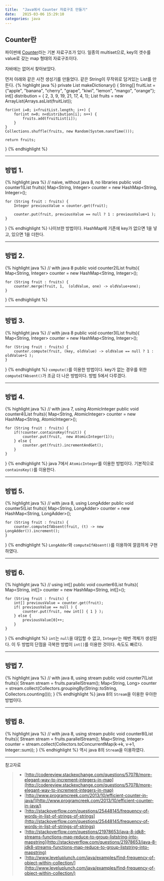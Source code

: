 ```yaml
---
title:  "Java에서 Counter 자료구조 만들기"
date:   2015-03-06 15:29:10
categories: java
---
```


## Counter란

파이썬에 [Counter](https://docs.python.org/2/library/collections.html#collections.Counter)라는 기본 자료구조가 있다. 일종의 multiset으로, key의 갯수를 value로 갖는 map 형태의 자료구조이다.
  
자바에는 없어서 찾아보았다.
  
먼저 아래와 같은 사전 생성기를 만들었다. 같은 String이 무작위로 담겨있는 List를 만든다.
{% highlight java %}
private List<String> makeDictionary() {
	String[] fruitList = {"apple", "banana", "cherry", "grape",
		"kiwi", "lemon", "mango", "orange"};
	int[] distribution = { 2, 3, 9, 19, 21, 17, 4, 1};
	List<String> fruits = new ArrayList<String>(Arrays.asList(fruitList));
	
	for(int i=0; i<fruitList.length; i++) {
		for(int n=0; n<distribution[i]; n++) {
			fruits.add(fruitList[i]);
		}
	}
	Collections.shuffle(fruits, new Random(System.nanoTime()));
	
	return fruits;
}
{% endhighlight %}
  
  
---
  
  
## 방법 1.
{% highlight java %}
// naive, without java 8, no libraries
public void counter1(List<String> fruits){
	Map<String, Integer> counter = new HashMap<String, Integer>();
	
	for (String fruit : fruits) {
		Integer previousValue = counter.get(fruit);
		
		counter.put(fruit, previousValue == null ? 1 : previousValue+1 );
	}
}
{% endhighlight %}
나이브한 방법이다. HashMap에 기존에 key가 없으면 1을 넣고, 있으면 1을 더한다.
  
  
---
  
  
## 방법 2.
{% highlight java %}
// with java 8
public void counter2(List<String> fruits){
	Map<String, Integer> counter = new HashMap<String, Integer>();
	
	for (String fruit : fruits) {
		counter.merge(fruit, 1,  (oldValue, one) -> oldValue+one);
	}
}
{% endhighlight %}
  
  
---
  
  
## 방법 3.
{% highlight java %}
// with java 8
public void counter3(List<String> fruits){
	Map<String, Integer> counter = new HashMap<String, Integer>();
	
	for (String fruit : fruits) {
		counter.compute(fruit, (key, oldValue) -> oldValue == null ? 1 : oldValue+1 );
	}		
}
{% endhighlight %}
`compute()`를 이용한 방법이다. key가 없는 경우를 위한 `computeIfAbsent()`가 조금 더 나은 방법이다. 방법 5에서 다루겠다.
  
  
---
  
  
## 방법 4.
{% highlight java %}
// with java 7, using AtomicInteger
public void counter4(List<String> fruits){
	Map<String, AtomicInteger> counter = new HashMap<String, AtomicInteger>();
	
	for (String fruit : fruits) {
		if(!counter.containsKey(fruit)) {
			counter.put(fruit,  new AtomicInteger(1));
		} else {
			counter.get(fruit).incrementAndGet();
		}
	}			
}
{% endhighlight %}
java 7에서 `AtomicInteger`를 이용한 방법이다. 기본적으로 `containsKey()`를 이용한다.
  
  
---
  
  
## 방법 5.
{% highlight java %}
// with java 8, using LongAdder
public void counter5(List<String> fruits){
	Map<String, LongAdder> counter = new HashMap<String, LongAdder>();
	
	for (String fruit : fruits) {
		counter.computeIfAbsent(fruit, (t) -> new LongAdder()).increment();
	}	
}
{% endhighlight %}
`LongAdder`와 `computeIfAbsent()`를 이용하여 깔끔하게 구현하였다.
  
  
---
  
  
## 방법 6.
{% highlight java %}
// using int[]
public void counter6(List<String> fruits){
	Map<String, int[]> counter = new HashMap<String, int[]>();
	
	for (String fruit : fruits) {
		int[] previousValue = counter.get(fruit);
		if( previousValue == null ) {
			counter.put(fruit, new int[] { 1 } );
		} else {
			previousValue[0]++;
		}
	}		
}
{% endhighlight %}
`int`는 `null`을 대입할 수 없고, `Integer`는 매번 객체가 생성된다. 이 두 방법의 단점을 극복한 방법이 `int[]`를 이용한 것이다. 속도도 빠르다.
  
  
---
  
  
## 방법 7.
{% highlight java %}
// with java 8, using stream
public void counter7(List<String> fruits){
	Stream<String> stream = fruits.parallelStream();
	Map<String, Long> counter = stream.collect(Collectors.groupingBy(String::toString, Collectors.counting()));
}
{% endhighlight %}
java 8의 `Stream`을 이용한 우아한 방법이다.
  
  
---
  
  
## 방법 8.
{% highlight java %}
// with java 8, using stream
public void counter8(List<String> fruits){
	Stream<String> stream = fruits.parallelStream();
	Map<String, Integer> counter = stream.collect(Collectors.toConcurrentMap(k->k, v->1, Integer::sum));
}
{% endhighlight %}
역시 java 8의 `Stream`을 이용하였다.

  
  
---
  
  
참고자료

> - [http://codereview.stackexchange.com/questions/57078/more-elegant-way-to-increment-integers-in-map](http://codereview.stackexchange.com/questions/57078/more-elegant-way-to-increment-integers-in-map)  
> - [http://www.programcreek.com/2013/10/efficient-counter-in-java/](http://www.programcreek.com/2013/10/efficient-counter-in-java/)  
> - [http://stackoverflow.com/questions/25448145/frequency-of-words-in-list-of-strings-of-strings](http://stackoverflow.com/questions/25448145/frequency-of-words-in-list-of-strings-of-strings)  
> - [http://stackoverflow.com/questions/21978653/java-8-jdk8-streams-functions-map-reduce-to-group-liststring-into-mapstring](http://stackoverflow.com/questions/21978653/java-8-jdk8-streams-functions-map-reduce-to-group-liststring-into-mapstring)  
> - [http://www.leveluplunch.com/java/examples/find-frequency-of-object-within-collection/](http://www.leveluplunch.com/java/examples/find-frequency-of-object-within-collection/)  
> 
